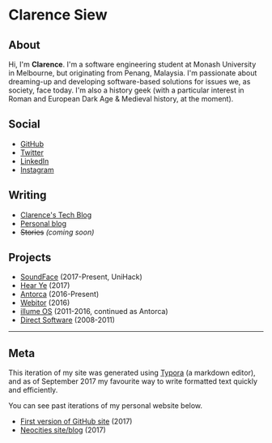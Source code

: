 # Clarence Siew 

## About

Hi, I'm **Clarence**. I'm a software engineering student at Monash University in Melbourne, but originating from Penang, Malaysia. I'm passionate about dreaming-up and developing software-based solutions for issues we, as society, face today. I'm also a history geek (with a particular interest in Roman and European Dark Age & Medieval history, at the moment).

## Social

- [GitHub](https://github.com/csiew)
- [Twitter](https://twitter.com/clarencesiew)
- [LinkedIn](https://www.linkedin.com/in/clarencesiew)
- [Instagram](https://instagram.com/clarence_siew)

## Writing

- [Clarence's Tech Blog](https://clarencesiew.wordpress.com/)
- [Personal blog](blog/index.html)
- ~~Stories~~ *(coming soon)*

## Projects

- [SoundFace](https://devpost.com/software/sound-face) (2017-Present, UniHack)
- [Hear Ye](hearye/index.html) (2017)
- [Antorca](https://antorca.github.io/) (2016-Present)
- [Webitor](webitor/index.html) (2016)
- [illume OS](https://illume-os.firebaseapp.com/) (2011-2016, continued as Antorca)
- [Direct Software](https://direct-software.firebaseapp.com/) (2008-2011)


------

## Meta

This iteration of my site was generated using [Typora](https://typora.io) (a markdown editor), and as of September 2017 my favourite way to write formatted text quickly and efficiently.

You can see past iterations of my personal website below.

- [First version of GitHub site](archive/github-2017/index.html) (2017)
- [Neocities site/blog](http://csiew.neocities.org/) (2017)